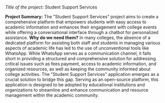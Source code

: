 *Title of the project:* Student Support Services

**Project Summary:**
The "Student Support Services" project aims to create a comprehensive platform 
that empowers students with easy access to academic information and enhances 
their engagement with college events while offering a conversational interface 
through a chatbot for personalized assistance.
**Why do we need them?** In many colleges, the absence of a dedicated platform 
for assisting both staff and students in managing various aspects of academic life 
has led to the use of unconventional tools like WhatsApp. While WhatsApp 
serves as a communication channel, it falls short in providing a structured and 
comprehensive solution for addressing critical issues such as fees payment, 
access to academic information, and organized resources, as well as keeping the 
community informed about college activities.
The "Student Support Services" application emerges as a crucial solution to 
bridge this gap. Serving as an open-source platform, this application is designed 
to be adopted by educational institutions and organizations to streamline and 
enhance communication and resource management within the academic 
community.
